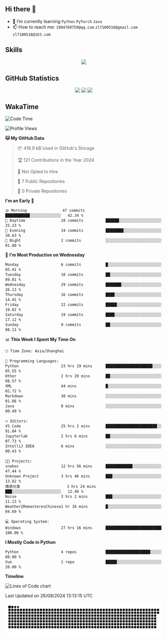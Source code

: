## Hi there 👋

- 🌱 I’m currently learning `Python` `PyTorch` `Java`
- 📫 How to reach me: `1984769759@qq.com` `zlf100518@gmail.com` `zlf100518@163.com`

## Skills
<div align="center"> <img src="https://skillicons.dev/icons?i=python,linux,git,github,html,css,js" /> </div>

## GitHub Statistics

<div align="center">
  <img src="https://github-readme-stats.vercel.app/api?username=mrcchenfeng&show_icons=true&theme=tokyonight" />
  <img src="https://github-readme-stats.vercel.app/api/top-langs/?username=mrcchenfeng&show_icons=true&theme=tokyonight" />
  <img src="https://github-readme-activity-graph.vercel.app/graph?username=mrcchenfeng&theme=xcode" />
</div>

## WakaTime

<!--START_SECTION:waka-->
![Code Time](http://img.shields.io/badge/Code%20Time-53%20hrs%206%20mins-blue)

![Profile Views](http://img.shields.io/badge/Profile%20Views-1-blue)

**🐱 My GitHub Data** 

> 📦 418.9 kB Used in GitHub's Storage 
 > 
> 🏆 121 Contributions in the Year 2024
 > 
> 🚫 Not Opted to Hire
 > 
> 📜 7 Public Repositories 
 > 
> 🔑 0 Private Repositories 
 > 
**I'm an Early 🐤** 

```text
🌞 Morning                47 commits          ███████████░░░░░░░░░░░░░░   42.34 % 
🌆 Daytime                28 commits          ██████░░░░░░░░░░░░░░░░░░░   25.23 % 
🌃 Evening                34 commits          ████████░░░░░░░░░░░░░░░░░   30.63 % 
🌙 Night                  2 commits           ░░░░░░░░░░░░░░░░░░░░░░░░░   01.80 % 
```
📅 **I'm Most Productive on Wednesday** 

```text
Monday                   6 commits           █░░░░░░░░░░░░░░░░░░░░░░░░   05.41 % 
Tuesday                  10 commits          ██░░░░░░░░░░░░░░░░░░░░░░░   09.01 % 
Wednesday                29 commits          ███████░░░░░░░░░░░░░░░░░░   26.13 % 
Thursday                 16 commits          ████░░░░░░░░░░░░░░░░░░░░░   14.41 % 
Friday                   22 commits          █████░░░░░░░░░░░░░░░░░░░░   19.82 % 
Saturday                 19 commits          ████░░░░░░░░░░░░░░░░░░░░░   17.12 % 
Sunday                   9 commits           ██░░░░░░░░░░░░░░░░░░░░░░░   08.11 % 
```


📊 **This Week I Spent My Time On** 

```text
🕑︎ Time Zone: Asia/Shanghai

💬 Programming Languages: 
Python                   23 hrs 19 mins      █████████████████████░░░░   85.55 % 
Other                    2 hrs 20 mins       ██░░░░░░░░░░░░░░░░░░░░░░░   08.57 % 
XML                      44 mins             █░░░░░░░░░░░░░░░░░░░░░░░░   02.72 % 
Markdown                 30 mins             ░░░░░░░░░░░░░░░░░░░░░░░░░   01.86 % 
Java                     8 mins              ░░░░░░░░░░░░░░░░░░░░░░░░░   00.49 % 

🔥 Editors: 
VS Code                  25 hrs 2 mins       ███████████████████████░░   91.84 % 
Jupyterlab               2 hrs 6 mins        ██░░░░░░░░░░░░░░░░░░░░░░░   07.73 % 
IntelliJ IDEA            6 mins              ░░░░░░░░░░░░░░░░░░░░░░░░░   00.43 % 

🐱‍💻 Projects: 
snakes                   12 hrs 56 mins      ████████████░░░░░░░░░░░░░   47.44 % 
Unknown Project          3 hrs 46 mins       ███░░░░░░░░░░░░░░░░░░░░░░   13.82 % 
情感分类                     3 hrs 24 mins       ███░░░░░░░░░░░░░░░░░░░░░░   12.49 % 
Noise                    3 hrs 2 mins        ███░░░░░░░░░░░░░░░░░░░░░░   11.13 % 
Weather2RemasteresChinese1 hr 16 mins        █░░░░░░░░░░░░░░░░░░░░░░░░   04.69 % 

💻 Operating System: 
Windows                  27 hrs 16 mins      █████████████████████████   100.00 % 
```

**I Mostly Code in Python** 

```text
Python                   4 repos             ████████████████████░░░░░   80.00 % 
Vue                      1 repo              █████░░░░░░░░░░░░░░░░░░░░   20.00 % 
```



**Timeline**

![Lines of Code chart](https://raw.githubusercontent.com/mrcchenfeng/mrcchenfeng/main/assets/bar_graph.png)


 Last Updated on 26/08/2024 13:13:15 UTC
<!--END_SECTION:waka-->

<div align="center"><img src="./assets/github-snake-dark.svg" /></div>
